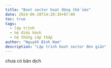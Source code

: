 ```yaml
---
title: "Boot sector hoạt động thế nào"
date: 2024-06-20T14:20:39+07:00
toc: true
tags:
  - lập trình
  - hệ điều hành
  - hệ thống cấp thấp
author: "Nguyễn Bình Nam"
description: "Lập trình boot sector đơn giản"
---
```


chưa có bản dịch

